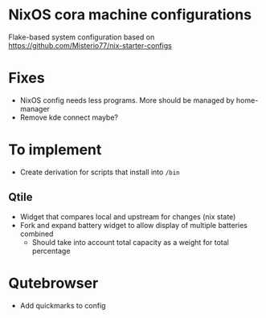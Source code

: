 # NixOS cora machine configurations

Flake-based system configuration based on https://github.com/Misterio77/nix-starter-configs

# Fixes
- NixOS config needs less programs. More should be managed by home-manager
- Remove kde connect maybe?

# To implement
- Create derivation for scripts that install into `/bin`

## Qtile
- Widget that compares local and upstream for changes (nix state)
- Fork and expand battery widget to allow display of multiple batteries combined
    - Should take into account total capacity as a weight for total percentage

# Qutebrowser
- Add quickmarks to config
